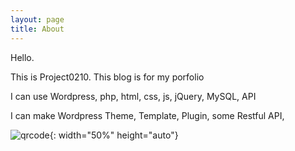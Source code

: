 ```yaml
---
layout: page
title: About
---
```


Hello.

This is Project0210.
This blog is for my porfolio

I can use
Wordpress, php, html, css, js, jQuery, MySQL, API

I can make
Wordpress Theme, Template, Plugin,
some Restful API,

![qrcode](https://github.com/project0210/project0210.github.io/blob/master/_posts/images/profile/qrcode.png?raw=true){: width="50%" height="auto"}
